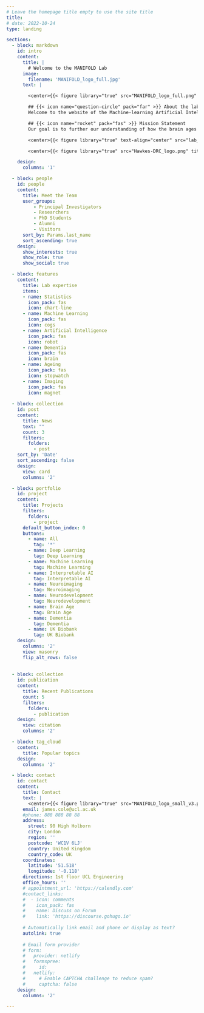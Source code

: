```yaml
---
# Leave the homepage title empty to use the site title
title: 
# date: 2022-10-24
type: landing

sections:
  - block: markdown
    id: intro
    content:
      title: | 
        # Welcome to the MANIFOLD Lab
      image:
        filename: 'MANIFOLD_logo_full.jpg'
      text: |

        <center>{{< figure library="true" src="MANIFOLD_logo_full.png" title="" alt="MANIFOLD logo" width=600 >}}</center>

        ## {{< icon name="question-circle" pack="far" >}} About the lab
        Welcome to the website of the Machine-learning Artificial Intelligence Neuro Imaging Focusing on Longevity & Dementia (MANIFOLD) Laboratory. We are based at University College London, part of the UCL Hawkes Institute, formerly the [Centre for Medical Image Computing (CMIC)](https://www.ucl.ac.uk/medical-image-computing/), and the [Dementia Research Centre (DRC)](https://www.ucl.ac.uk/drc/) at the Queen Square Institute of Neurology.

        ## {{< icon name="rocket" pack="fas" >}} Mission Statement
        Our goal is to further our understanding of how the brain ages and how this affects risk of cognitive decline, neurodegenerative diseases and dementia. We do this using advanced statistics, machine learning and AI methods to analyse neuroimaging data, alongside genetic, cognitive, clinical, biological and behavioural information – taking a big-data science approach to help translate computational methods into the clinic for people with age-associated cognitive decline, dementia and related conditions.

        <center>{{< figure library="true" text-align="center" src="lab_beliefs_poster.png" title="" alt="Lab beliefs" width=450 >}}</center>

        <center>{{< figure library="true" src="Hawkes-DRC_logo.png" title="" alt="UCL Hawkes DRC logos" width=600 >}}</center>

    design:
      columns: '1'

  - block: people
    id: people
    content:
      title: Meet the Team
      user_groups:
          - Principal Investigators
          - Researchers
          - PhD Students
          - Alumni
          - Visitors
      sort_by: Params.last_name
      sort_ascending: true
    design:
      show_interests: true
      show_role: true
      show_social: true

  - block: features
    content:
      title: Lab expertise
      items:
      - name: Statistics
        icon_pack: fas
        icon: chart-line
      - name: Machine Learning
        icon_pack: fas
        icon: cogs
      - name: Artificial Intelligence
        icon_pack: fas
        icon: robot
      - name: Dementia
        icon_pack: fas
        icon: brain
      - name: Ageing
        icon_pack: fas
        icon: stopwatch
      - name: Imaging
        icon_pack: fas
        icon: magnet
      
  - block: collection
    id: post
    content:
      title: News
      text: ""
      count: 3
      filters:
        folders:
          - post
    sort_by: 'Date'
    sort_ascending: false
    design:
      view: card
      columns: '2'

  - block: portfolio
    id: project
    content:
      title: Projects
      filters:
        folders:
          - project
      default_button_index: 0
      buttons:
        - name: All
          tag: '*'
        - name: Deep Learning
          tag: Deep Learning
        - name: Machine Learning
          tag: Machine Learning
        - name: Interpretable AI
          tag: Interpretable AI
        - name: Neuroimaging
          tag: Neuroimaging
        - name: Neurodevelopment
          tag: Neurodevelopment
        - name: Brain Age
          tag: Brain Age
        - name: Dementia
          tag: Dementia
        - name: UK Biobank
          tag: UK Biobank
    design: 
      columns: '2'
      view: masonry
      flip_alt_rows: false
      
      
  - block: collection
    id: publication
    content:
      title: Recent Publications
      count: 5
      filters:
        folders:
          - publication
    design:
      view: citation
      columns: '2'

  - block: tag_cloud
    content: 
      title: Popular topics
    design:
      columns: '2'

  - block: contact
    id: contact
    content: 
      title: Contact
      text: |
        <center>{{< figure library="true" src="MANIFOLD_logo_small_v3.png" title="" alt="MANIFOLD logo" width=200 >}}</center>
      email: james.cole@ucl.ac.uk
      #phone: 888 888 88 88
      address:
        street: 90 High Holborn
        city: London
        region: ''
        postcode: 'WC1V 6LJ'
        country: United Kingdom
        country_code: UK
      coordinates:
        latitude: '51.518'
        longitude: '-0.118'
      directions: 1st floor UCL Engineering
      office_hours: ''
      # appointment_url: 'https://calendly.com'
      #contact_links:
      #  - icon: comments
      #    icon_pack: fas
      #    name: Discuss on Forum
      #    link: 'https://discourse.gohugo.io'
    
      # Automatically link email and phone or display as text?
      autolink: true
    
      # Email form provider
      # form:
      #   provider: netlify
      #   formspree:
      #     id:
      #   netlify:
      #     # Enable CAPTCHA challenge to reduce spam?
      #     captcha: false
    design:
      columns: '2'

---
```


